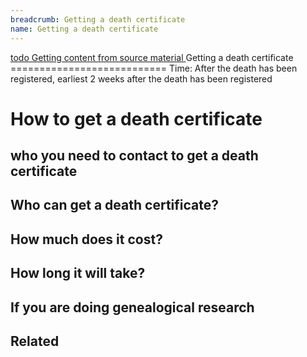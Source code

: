 ```yaml
---
breadcrumb: Getting a death certificate
name: Getting a death certificate
---
```

<a class="au-progress-indicator__link au-progress-indicator__link--todo" href="#url">
      <span class="au-progress-indicator__status">todo</span>
      Getting content from source material
    </a>
Getting a death certificate
===========================
Time: After the death has been registered, earliest 2 weeks after the death has been registered  

# How to get a death certificate
## who you need to contact to get a death certificate
## Who can get a death certificate?
## How much does it cost?  
## How long it will take?  

## If you are doing genealogical research
## Related  
